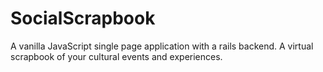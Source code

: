 # SocialScrapbook

A vanilla JavaScript single page application with a rails backend. A virtual scrapbook of your cultural events and experiences.
